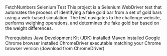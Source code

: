 FetchNumbers Selenium Test
This project is a Selenium WebDriver test that automates the process of identifying a fake gold bar from a set of gold bars using a web-based simulation. The test navigates to the challenge website, performs weighing operations, and determines the fake gold bar based on the weight differences.

Prerequisites
Java Development Kit (JDK) installed
Maven installed
Google Chrome browser installed
ChromeDriver executable matching your Chrome browser version (download from ChromeDriver)
